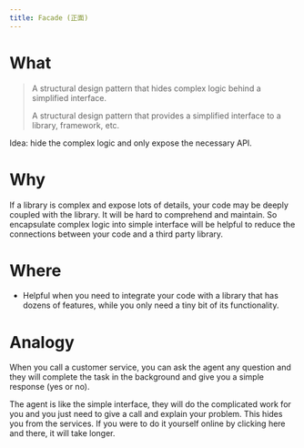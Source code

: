 ```yaml
---
title: Facade (正面)
---
```


# What

> A structural design pattern that hides complex logic behind a simplified interface.
>
> A structural design pattern that provides a simplified interface to a library, framework, etc.

Idea: hide the complex logic and only expose the necessary API.

# Why

If a library is complex and expose lots of details, your code may be deeply coupled with the library. It will be hard to comprehend and maintain. So encapsulate complex logic into simple interface will be helpful to reduce the connections between your code and a third party library.

# Where

- Helpful when you need to integrate your code with a library that has dozens of features, while you only need a tiny bit of its functionality.



# Analogy

When you call a customer service, you can ask the agent any question and they will complete the task in the background and give you a simple response (yes or no). 

The agent is like the simple interface, they will do the complicated work for you and you just need to give a call and explain your problem. This hides you from the services. If you were to do it yourself online by clicking here and there, it will take longer. 



